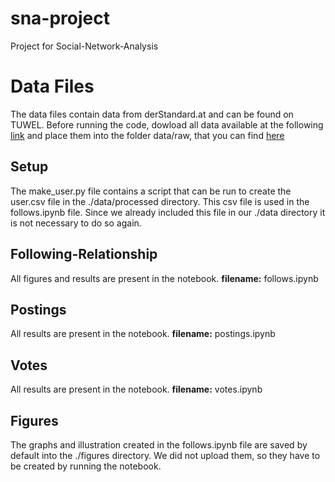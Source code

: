 sna-project
==============================

Project for Social-Network-Analysis

# Data Files

The data files contain data from derStandard.at and can be found on TUWEL.
Before running the code, dowload all data available at the following [link](https://drive.google.com/drive/folders/1wR5MG_6e9N2zGjDVUyxawp_wJ1NSilE-) and place them into the folder data/raw, that you can find [here](/data/)

## Setup

The make_user.py file contains a script that can be run to create the user.csv file in the ./data/processed directory.
This csv file is used in the follows.ipynb file. Since we already included this file in our ./data directory it is not necessary to do so again. 

## Following-Relationship

All figures and results are present in the notebook.
**filename:** follows.ipynb

## Postings

All results are present in the notebook.
**filename:** postings.ipynb

## Votes

All results are present in the notebook.
**filename:** votes.ipynb

## Figures

The graphs and illustration created in the follows.ipynb file are saved by default into the ./figures directory.
We did not upload them, so they have to be created by running the notebook.
